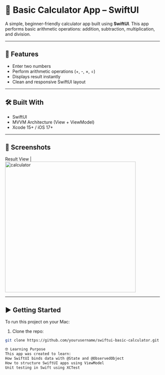 # 📱 Basic Calculator App – SwiftUI

A simple, beginner-friendly calculator app built using **SwiftUI**. This app performs basic arithmetic operations: addition, subtraction, multiplication, and division.

---

## 🚀 Features
- Enter two numbers
- Perform arithmetic operations (+, -, ×, ÷)
- Displays result instantly
- Clean and responsive SwiftUI layout

---

## 🛠 Built With
- SwiftUI
- MVVM Architecture (View + ViewModel)
- Xcode 15+ / iOS 17+

---

## 📸 Screenshots

 Result View |
<img width="425" alt="calculator" src="https://github.com/user-attachments/assets/c54b9dc4-d372-4136-b66a-11a51c33625d" />



---

## ▶️ Getting Started

To run this project on your Mac:

1. Clone the repo:
```bash
git clone https://github.com/yourusername/swiftui-basic-calculator.git

🤓 Learning Purpose
This app was created to learn:
How SwiftUI binds data with @State and @ObservedObject
How to structure SwiftUI apps using ViewModel
Unit testing in Swift using XCTest

